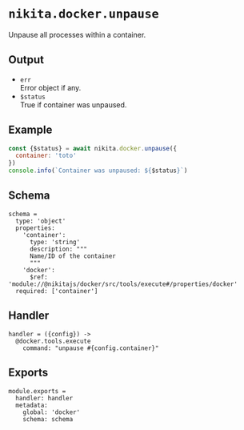 
# `nikita.docker.unpause`

Unpause all processes within a container.

## Output

* `err`   
  Error object if any.
* `$status`   
  True if container was unpaused.

## Example

```js
const {$status} = await nikita.docker.unpause({
  container: 'toto'
})
console.info(`Container was unpaused: ${$status}`)
```

## Schema

    schema =
      type: 'object'
      properties:
        'container':
          type: 'string'
          description: """
          Name/ID of the container
          """
        'docker':
          $ref: 'module://@nikitajs/docker/src/tools/execute#/properties/docker'
      required: ['container']

## Handler

    handler = ({config}) ->
      @docker.tools.execute
        command: "unpause #{config.container}"

## Exports

    module.exports =
      handler: handler
      metadata:
        global: 'docker'
        schema: schema

